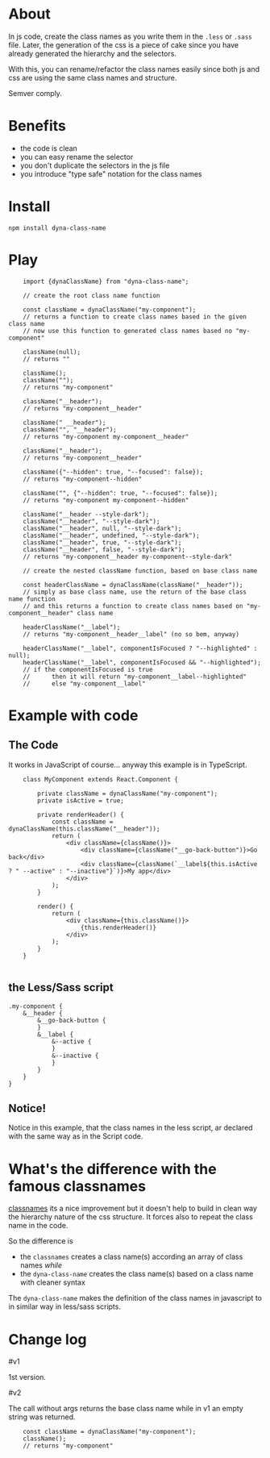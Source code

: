 # About

In js code, create the class names as you write them in the `.less` or `.sass` file. Later, the generation of the css is a piece of cake since you have already generated the hierarchy and the selectors.

With this, you can rename/refactor the class names easily since both js and css are using the same class names and structure.

Semver comply.

# Benefits 
- the code is clean
- you can easy rename the selector
- you don't duplicate the selectors in the js file
- you introduce "type safe" notation for the class names

# Install

`npm install dyna-class-name`

# Play

```
    import {dynaClassName} from "dyna-class-name";
    
    // create the root class name function
    
    const className = dynaClassName("my-component");
    // returns a function to create class names based in the given class name
    // now use this function to generated class names based no "my-component"
    
    className(null);
    // returns ""
    
    className();
    className("");
    // returns "my-component"
    
    className("__header");
    // returns "my-component__header"

    className(" __header");
    className("", "__header");
    // returns "my-component my-component__header"

    className("__header");
    // returns "my-component__header"
    
    className({"--hidden": true, "--focused": false});
    // returns "my-component--hidden"

    className("", {"--hidden": true, "--focused": false});
    // returns "my-component my-component--hidden"

    className("__header --style-dark");
    className("__header", "--style-dark");
    className("__header", null, "--style-dark");
    className("__header", undefined, "--style-dark");
    className("__header", true, "--style-dark");
    className("__header", false, "--style-dark");
    // returns "my-component__header my-component--style-dark"
    
    // create the nested className function, based on base class name

    const headerClassName = dynaClassName(className("__header"));
    // simply as base class name, use the return of the base class name function
    // and this returns a function to create class names based on "my-component__header" class name

    headerClassName("__label");
    // returns "my-component__header__label" (no so bem, anyway)

    headerClassName("__label", componentIsFocused ? "--highlighted" : null);
    headerClassName("__label", componentIsFocused && "--highlighted");
    // if the componentIsFocused is true 
    //      then it will return "my-component__label--highlighted" 
    //      else "my-component__label" 

```

# Example with code

## The Code

It works in JavaScript of course... anyway this example is in TypeScript.

```
    class MyComponent extends React.Component {
    
        private className = dynaClassName("my-component");
        private isActive = true;
        
        private renderHeader() {
            const className = dynaClassName(this.className("__header"));
            return (
                <div className={className()}>
                    <div className={className("__go-back-button")}>Go back</div>
                    <div className={className(`__label${this.isActive ? " --active" : "--inactive"}`)}>My app</div>
                </div>
            );
        }
        
        render() {
            return (
                <div className={this.className()}>
                    {this.renderHeader()}
                </div>
            );
        }
    }
    

```

## the Less/Sass script

```
.my-component {
    &__header {
        &__go-back-button {
        }
        &__label {
            &--active {
            }
            &--inactive {
            }
        }
    }
}
```

## Notice!

Notice in this example, that the class names in the less script, ar declared with the same way as in the Script code. 


# What's the difference with the famous classnames

[classnames](https://github.com/JedWatson/classnames) its a nice improvement but it doesn't help to build in clean way the hierarchy nature of the css structure. It forces also to repeat the class name in the code.

So the difference is
 - the `classnames` creates a class name(s) according an array of class names _while_ 
 - the `dyna-class-name` creates the class name(s) based on a class name with cleaner syntax
 
The `dyna-class-name`  makes the definition of the class names in javascript to in similar way in less/sass scripts.
 
# Change log

#v1 

1st version.

#v2 

The call without args returns the base class name while in v1 an empty string was returned.

```
    const className = dynaClassName("my-component");
    className();
    // returns "my-component"
```
